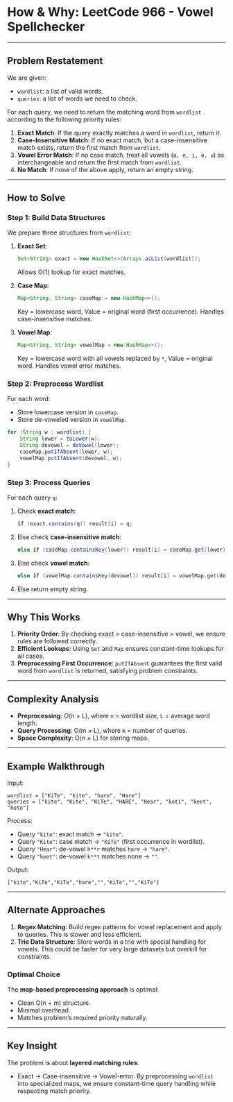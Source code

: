 # How & Why: LeetCode 966 - Vowel Spellchecker

---

## Problem Restatement
We are given:
- `wordlist`: a list of valid words.
- `queries`: a list of words we need to check.

For each query, we need to return the matching word from `wordlist` according to the following priority rules:
1. **Exact Match**: If the query exactly matches a word in `wordlist`, return it.
2. **Case-Insensitive Match**: If no exact match, but a case-insensitive match exists, return the first match from `wordlist`.
3. **Vowel Error Match**: If no case match, treat all vowels (`a, e, i, o, u`) as interchangeable and return the first match from `wordlist`.
4. **No Match**: If none of the above apply, return an empty string.

---

## How to Solve

### Step 1: Build Data Structures
We prepare three structures from `wordlist`:
1. **Exact Set**:
   ```java
   Set<String> exact = new HashSet<>(Arrays.asList(wordlist));
   ```
   Allows O(1) lookup for exact matches.

2. **Case Map**:
   ```java
   Map<String, String> caseMap = new HashMap<>();
   ```
   Key = lowercase word, Value = original word (first occurrence).
   Handles case-insensitive matches.

3. **Vowel Map**:
   ```java
   Map<String, String> vowelMap = new HashMap<>();
   ```
   Key = lowercase word with all vowels replaced by `*`, Value = original word.
   Handles vowel error matches.

### Step 2: Preprocess Wordlist
For each word:
- Store lowercase version in `caseMap`.
- Store de-voweled version in `vowelMap`.

```java
for (String w : wordlist) {
    String lower = toLower(w);
    String devowel = deVowel(lower);
    caseMap.putIfAbsent(lower, w);
    vowelMap.putIfAbsent(devowel, w);
}
```

### Step 3: Process Queries
For each query `q`:
1. Check **exact match**:
   ```java
   if (exact.contains(q)) result[i] = q;
   ```
2. Else check **case-insensitive match**:
   ```java
   else if (caseMap.containsKey(lower)) result[i] = caseMap.get(lower);
   ```
3. Else check **vowel match**:
   ```java
   else if (vowelMap.containsKey(devowel)) result[i] = vowelMap.get(devowel);
   ```
4. Else return empty string.

---

## Why This Works
1. **Priority Order**: By checking exact > case-insensitive > vowel, we ensure rules are followed correctly.
2. **Efficient Lookups**: Using `Set` and `Map` ensures constant-time lookups for all cases.
3. **Preprocessing First Occurrence**: `putIfAbsent` guarantees the first valid word from `wordlist` is returned, satisfying problem constraints.

---

## Complexity Analysis
- **Preprocessing**: O(n × L), where `n` = wordlist size, `L` = average word length.
- **Query Processing**: O(m × L), where `m` = number of queries.
- **Space Complexity**: O(n × L) for storing maps.

---

## Example Walkthrough
Input:
```
wordlist = ["KiTe", "kite", "hare", "Hare"]
queries = ["kite", "Kite", "KiTe", "HARE", "Hear", "keti", "keet", "keto"]
```

Process:
- Query `"kite"`: exact match → `"kite"`.
- Query `"Kite"`: case match → `"KiTe"` (first occurrence in wordlist).
- Query `"Hear"`: de-vowel `h**r` matches `hare` → `"hare"`.
- Query `"keet"`: de-vowel `k**t` matches none → `""`.

Output:
```
["kite","KiTe","KiTe","hare","","KiTe","","KiTe"]
```

---

## Alternate Approaches
1. **Regex Matching**: Build regex patterns for vowel replacement and apply to queries. This is slower and less efficient.
2. **Trie Data Structure**: Store words in a trie with special handling for vowels. This could be faster for very large datasets but overkill for constraints.

### Optimal Choice
The **map-based preprocessing approach** is optimal:
- Clean O(n + m) structure.
- Minimal overhead.
- Matches problem’s required priority naturally.

---

## Key Insight
The problem is about **layered matching rules**:
- Exact → Case-insensitive → Vowel-error.
By preprocessing `wordlist` into specialized maps, we ensure constant-time query handling while respecting match priority.


